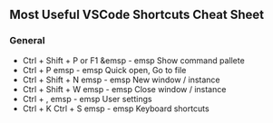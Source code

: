 ## Most Useful VSCode Shortcuts Cheat Sheet

### General

* Ctrl + Shift + P  or  F1  &emsp                  -  emsp       Show command pallete
* Ctrl + P  emsp                                  -  emsp       Quick open, Go to file
* Ctrl + Shift + N  emsp                          -  emsp       New window / instance
* Ctrl + Shift + W  emsp                          -  emsp       Close window / instance  
* Ctrl + ,  emsp                                  -  emsp       User settings
* Ctrl + K Ctrl + S  emsp                         -  emsp       Keyboard shortcuts
